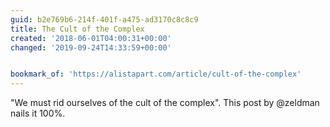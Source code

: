 ```yaml
---
guid: b2e769b6-214f-401f-a475-ad3170c8c8c9
title: The Cult of the Complex
created: '2018-06-01T04:00:31+00:00'
changed: '2019-09-24T14:33:59+00:00'


bookmark_of: 'https://alistapart.com/article/cult-of-the-complex'
---
```



"We must rid ourselves of the cult of the complex". This post by @zeldman nails it  100%.
